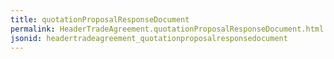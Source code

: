 ```yaml
---
title: quotationProposalResponseDocument
permalink: HeaderTradeAgreement.quotationProposalResponseDocument.html
jsonid: headertradeagreement_quotationproposalresponsedocument
---
```

